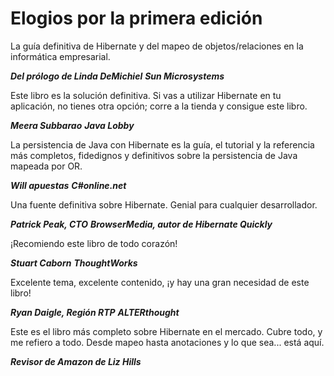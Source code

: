 # Elogios por la primera edición

La guía definitiva de Hibernate y del mapeo de objetos/relaciones en la informática empresarial.

***Del prólogo de Linda DeMichiel***
***Sun Microsystems***

Este libro es la solución definitiva. Si vas a utilizar Hibernate en tu aplicación, no tienes otra opción; corre a la tienda y consigue este libro.

***Meera Subbarao***
***Java Lobby***

La persistencia de Java con Hibernate es la guía, el tutorial y la referencia más completos, fidedignos y definitivos sobre la persistencia de Java mapeada por OR.

***Will apuestas***
***C#online.net***

Una fuente definitiva sobre Hibernate. Genial para cualquier desarrollador.

***Patrick Peak, CTO***
***BrowserMedia, autor de Hibernate Quickly***

¡Recomiendo este libro de todo corazón!

***Stuart Caborn***
***ThoughtWorks***

Excelente tema, excelente contenido, ¡y hay una gran necesidad de este libro!

***Ryan Daigle, Región RTP***
***ALTERthought***

Este es el libro más completo sobre Hibernate en el mercado. Cubre todo, y me refiero a todo. Desde mapeo hasta anotaciones y lo que sea... está aquí.


***Revisor de Amazon de Liz Hills***
